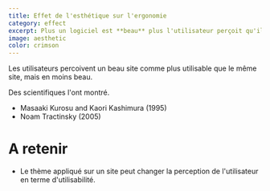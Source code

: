 ```yaml
---
title: Effet de l'esthétique sur l'ergonomie
category: effect
excerpt: Plus un logiciel est **beau** plus l'utilisateur perçoit qu'il est utilisable.
image: aesthetic
color: crimson
---
```


Les utilisateurs percoivent un beau site comme plus utilisable que le même site, mais en moins beau.

Des scientifiques l'ont montré.

- Masaaki Kurosu and Kaori Kashimura (1995)
- Noam Tractinsky (2005)

# A retenir

- Le thème appliqué sur un site peut changer la perception de l'utilisateur en terme d'utilisabilité.
